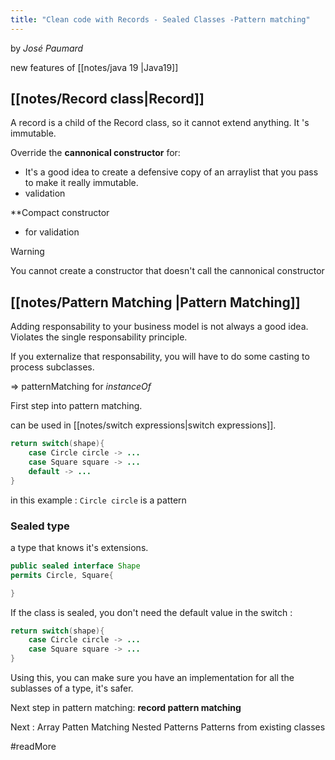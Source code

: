 ```yaml
---
title: "Clean code with Records - Sealed Classes -Pattern matching"
---
```

by *José Paumard*

new features of [[notes/java 19 |Java19]]

## [[notes/Record class|Record]]

A record is a child of the Record class, so it cannot extend anything.
It 's immutable.

Override the **cannonical constructor** for:
- It's a good idea to create a defensive copy of an arraylist that you pass to make it really immutable. 
- validation

**Compact constructor
- for validation


> [!WARNING] 
> You cannot create a constructor that doesn't call the cannonical constructor


## [[notes/Pattern Matching |Pattern Matching]]

Adding responsability to your business model is not always a good idea.
Violates the single responsability principle.

If you externalize that responsability, you will have to do some casting to process subclasses.

=> patternMatching for *instanceOf* 

First step into pattern matching.

can be used in [[notes/switch expressions|switch expressions]].
```java
return switch(shape){
	case Circle circle -> ...
	case Square square -> ...
	default -> ...
}
```
in this example : `Circle circle` is a pattern


### Sealed type

a type that knows it's extensions.
```java
public sealed interface Shape
permits Circle, Square{

}
```

If the class is sealed, you don't need the default value in the switch :

```java
return switch(shape){
	case Circle circle -> ...
	case Square square -> ...
}
```

Using this, you can make sure you have an implementation for all the sublasses of a type, it's safer.

Next step in pattern matching: **record pattern matching**

Next :
Array Patten Matching
Nested Patterns
Patterns from existing classes

#readMore 